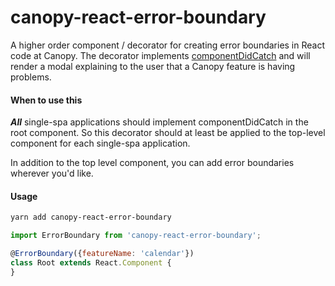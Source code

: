 # canopy-react-error-boundary
A higher order component / decorator for creating error boundaries in React code at Canopy. The decorator implements
[componentDidCatch](https://reactjs.org/docs/react-component.html#componentdidcatch) and will render a modal
explaining to the user that a Canopy feature is having problems.

#### When to use this
***All*** single-spa applications should implement componentDidCatch in the root component. So this decorator should at least
be applied to the top-level component for each single-spa application.

In addition to the top level component, you can add error boundaries wherever you'd like.

#### Usage
```bash
yarn add canopy-react-error-boundary
```

```js
import ErrorBoundary from 'canopy-react-error-boundary';

@ErrorBoundary({featureName: 'calendar'})
class Root extends React.Component {
}
```
